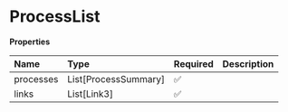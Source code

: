 # ProcessList

**Properties**

| Name      | Type                 | Required | Description |
| :-------- | :------------------- | :------- | :---------- |
| processes | List[ProcessSummary] | ✅       |             |
| links     | List[Link3]          | ✅       |             |

<!-- This file was generated by liblab | https://liblab.com/ -->
